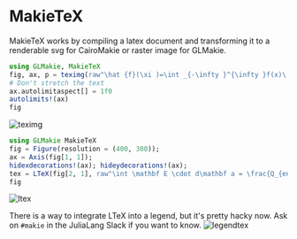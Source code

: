 
# MakieTeX

MakieTeX works by compiling a latex document and transforming it to a renderable
svg for CairoMakie or raster image for GLMakie. 

```julia
using GLMakie, MakieTeX
fig, ax, p = teximg(raw"\hat {f}(\xi )=\int _{-\infty }^{\infty }f(x)\ e^{-2\pi ix\xi }~ dx", textsize=100)
# Don't stretch the text 
ax.autolimitaspect[] = 1f0
autolimits!(ax)
fig
```
![teximg](https://user-images.githubusercontent.com/10947937/110216144-c5542480-7ead-11eb-9753-7ff215e36056.png)

```julia
using GLMakie MakieTeX
fig = Figure(resolution = (400, 300));
ax = Axis(fig[1, 1]);
hidexdecorations!(ax); hideydecorations!(ax);
tex = LTeX(fig[2, 1], raw"\int \mathbf E \cdot d\mathbf a = \frac{Q_{encl}}{4\pi\epsilon_0}", textsize=20);
fig
```
![ltex](https://user-images.githubusercontent.com/10947937/110216157-d1d87d00-7ead-11eb-8507-62ddcff2a841.png)

There is a way to integrate LTeX into a legend, but it's pretty hacky now.  Ask on `#makie` in the JuliaLang Slack if you want to know.
![legendtex](https://user-images.githubusercontent.com/32143268/79641479-6adaa880-81b5-11ea-8138-4d6054ccfa6d.png)
